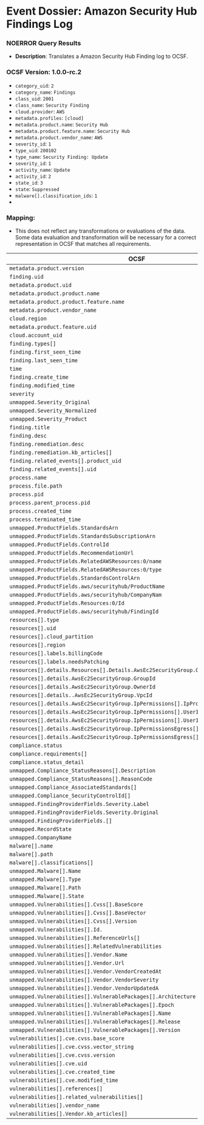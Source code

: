 # Event Dossier: Amazon Security Hub Findings Log
### NOERROR Query Results
- **Description**: Translates a Amazon Security Hub Finding log to OCSF. 

 ### OCSF Version: 1.0.0-rc.2
 - `category_uid`: `2`
 - `category_name`: `Findings`
 - `class_uid`: `2001`
 - `class_name`: `Security Finding`
 - `cloud.provider`: `AWS`
 - `metadata.profiles`: `[cloud]`
 - `metadata.product.name`: `Security Hub`
 - `metadata.product.feature.name`: `Security Hub`
 - `metadata.product.vendor_name`: `AWS`
 - `severity_id`: `1`
 - `type_uid`: `200102`
 - `type_name`: `Security Finding: Update`
 - `severity_id`: `1`
 - `activity_name`: `Update`
 - `activity_id`: `2`
 - `state_id`: `3`
 - `state`: `Suppressed`
 - `malware[].classification_ids`: `1`
 - 
 ### Mapping:
 - This does not reflect any transformations or evaluations of the data. Some data evaluation and transformation will be necessary for a correct representation in OCSF that matches all requirements.

| OCSF                       | Raw             |
| -------------------------- | ----------------|
|`metadata.product.version` | `Schemaversion`       |
|`finding.uid`|`Id`|
|`metadata.product.uid`|`ProductArn`|
|`metadata.product.product.name`|`ProductName`|
|`metadata.product.product.feature.name`|`ProductName`|
|`metadata.product.vendor_name`|`CompanyName`|
|`cloud.region`|`Region`|
|`metadata.product.feature.uid`|`GeneratorId`|
|`cloud.account_uid`|`AwsAccountId`|
|`finding.types[]`|`Types[]`|
|`finding.first_seen_time`|`FirstObservedAt`|
|`finding.last_seen_time`|`LastObservedAt`|
|`time`|`LastObservedAt`|
|`finding.create_time`|`CreatedAt`|
|`finding.modified_time`|`UpdatedAt`|
|`severity`|`Severity.Label`|
|`unmapped.Severity_Original`|`Severity.Original`|
|`unmapped.Severity_Normalized`|`Severity.Normalized`|
|`unmapped.Severity_Product`|`Severity.Product`|
|`finding.title`|`Title`|
|`finding.desc`|`Description`|
|`finding.remediation.desc`|`Remediation.Recommendation.Text`|
|`finding.remediation.kb_articles[]`|`Remediation.Recommendation.Url`|
|`finding.related_events[].product_uid`|`RelatedFindings[].ProductArn`|
|`finding.related_events[].uid`|`RelatedFindings[].Id`|
|`process.name`|`Process.name`|
|`process.file.path`|`Process.Path`|
|`process.pid`|`Process.Pid`|
|`process.parent_process.pid`|`Process.ParentPid`|
|`process.created_time`|`Process.LaunchedAt`|
|`process.terminated_time`|`Process.TerminatedAt`|
|`unmapped.ProductFields.StandardsArn`|`ProductFields.StandardsArn`|
|`unmapped.ProductFields.StandardsSubscriptionArn`|`ProductFields.StandardsSubscriptionArn`|
|`unmapped.ProductFields.ControlId`|`ProductFields.ControlId`|
|`unmapped.ProductFields.RecommendationUrl`|`ProductFields.RecommendationUrl`|
|`unmapped.ProductFields.RelatedAWSResources:0/name`|`ProductFields.RelatedAWSResources:0/name`|
|`unmapped.ProductFields.RelatedAWSResources:0/type`|`ProductFields.RelatedAWSResources:0/type`|
|`unmapped.ProductFields.StandardsControlArn`|`ProductFields.StandardsControlArn`|
|`unmapped.ProductFields.aws/securityhub/ProductName`|`ProductFields.aws/securityhub/ProductName`|
|`unmapped.ProductFields.aws/securityhub/CompanyNam`|`ProductFields.aws/securityhub/CompanyName`|
|`unmapped.ProductFields.Resources:0/Id`|`ProductFields.Resources:0/Id`|
|`unmapped.ProductFields.aws/securityhub/FindingId`|`ProductFields.aws/securityhub/FindingId`|
|`resources[].type`|`Resources[].Type`|
|`resources[].uid`|`Resources[].Id`|
|`resources[].cloud_partition`|`Resources[].Partition`|
|`resources[].region`|`Resources[].Region`|
|`resources[].labels.billingCode`|`Resources[].Tags.billingCode`|
|`resources[].labels.needsPatching`|`Resources[].Tags.needsPatching`|
|`resources[].details.Resources[].Details.AwsEc2SecurityGroup.GroupName`|`Resources[].Details.AwsEc2SecurityGroup.GroupName`|
|`resources[].details.AwsEc2SecurityGroup.GroupId`|`Resources[].Details.AwsEc2SecurityGroup.GroupId`|
|`resources[].details.AwsEc2SecurityGroup.OwnerId`|`Resources[].Details.AwsEc2SecurityGroup.OwnerId`|
|`resources[].details..AwsEc2SecurityGroup.VpcId`|`Resources[].Details.AwsEc2SecurityGroup.VpcId`|
|`resources[].details.AwsEc2SecurityGroup.IpPermissions[].IpProtocol`|`Resources[].Details.AwsEc2SecurityGroup.IpPermissions[].IpProtocol`|
|`resources[].details.AwsEc2SecurityGroup.IpPermissions[].UserIdGroupPairs[].GroupId`|`Resources[].Details.AwsEc2SecurityGroup.IpPermissions[].UserIdGroupPairs[].GroupId`|
|`resources[].details.AwsEc2SecurityGroup.IpPermissions[].UserIdGroupPairs[].UserId`|`Resources[].Details.AwsEc2SecurityGroup.IpPermissions[].UserIdGroupPairs[].UserId`|
|`resources[].details.AwsEc2SecurityGroup.IpPermissionsEgress[].IpProtocol`|`Resources[].Details.AwsEc2SecurityGroup.IpPermissionsEgress[].IpProtocol`|
|`resources[].details.AwsEc2SecurityGroup.IpPermissionsEgress[].IpRanges[].CidrIp`|`Resources[].Details.AwsEc2SecurityGroup.IpPermissionsEgress[].IpRanges[].CidrIp`|
|`compliance.status`|`Compliance.Status`|
|`compliance.requirements[]`|`Compliance.RelatedRequirements[]`|
|`compliance.status_detail`|`Compliance.StatusReasons[].Description`|
|`unmapped.Compliance_StatusReasons[].Description`|`Compliance.StatusReasons[].Description`|
|`unmapped.Compliance_StatusReasons[].ReasonCode`|`Compliance.StatusReasons[].ReasonCode`|
|`unmapped.Compliance_AssociatedStandards[]`|`Compliance.AssociatedStandards[]`|
|`unmapped.Compliance_SecurityControlId[]`|`Compliance.SecurityControlId[]`|
|`unmapped.FindingProviderFields.Severity.Label`|`FindingProviderFields.Severity.Label`|
|`unmapped.FindingProviderFields.Severity.Original`|`FindingProviderFields.Severity.Original`|
|`unmapped.FindingProviderFields.[]`|`FindingProviderFields.[]`|
|`unmapped.RecordState`|`RecordState`|
|`unmapped.CompanyName`|`CompanyName`|
|`malware[].name`|`Malware[].Name`|
|`malware[].path`|`Malware[].Path`|
|`malware[].classifications[]`|`Malware[].Type`|
|`unmapped.Malware[].Name`|`Malware[].Name`|
|`unmapped.Malware[].Type`|`Malware[].Type`|
|`unmapped.Malware[].Path`|`Malware[].Path`|
|`unmapped.Malware[].State`|`Malware[].State`|
|`unmapped.Vulnerabilities[].Cvss[].BaseScore`|`Vulnerabilities[].Cvss[].BaseScore`|
|`unmapped.Vulnerabilities[].Cvss[].BaseVector`|`Vulnerabilities[].Cvss[].BaseVector`|
|`unmapped.Vulnerabilities[].Cvss[].Version`|`Vulnerabilities[].Cvss[].Version`|
|`unmapped.Vulnerabilities[].Id.`|`Vulnerabilities[].Id`|
|`unmapped.Vulnerabilities[].ReferenceUrls[]`|`Vulnerabilities[].ReferenceUrls[]`|
|`unmapped.Vulnerabilities[].RelatedVulnerabilities`|`Vulnerabilities[].RelatedVulnerabilities`|
|`unmapped.Vulnerabilities[].Vendor.Name`|`Vulnerabilities[].Vendor.Name`|
|`unmapped.Vulnerabilities[].Vendor.Url`|`Vulnerabilities[].Vendor.Url`|
|`unmapped.Vulnerabilities[].Vendor.VendorCreatedAt`|`Vulnerabilities[].Vendor.VendorCreatedAt`|
|`unmapped.Vulnerabilities[].Vendor.VendorSeverity`|`Vulnerabilities[].Vendor.VendorSeverity`|
|`unmapped.Vulnerabilities[].Vendor.VendorUpdatedA`|`Vulnerabilities[].Vendor.VendorUpdatedAt`|
|`unmapped.Vulnerabilities[].VulnerablePackages[].Architecture`|`Vulnerabilities[].VulnerablePackages[].Architecture`|
|`unmapped.Vulnerabilities[].VulnerablePackages[].Epoch`|`Vulnerabilities[].VulnerablePackages[].Epoch`|
|`unmapped.Vulnerabilities[].VulnerablePackages[].Name`|`Vulnerabilities[].VulnerablePackages[].Name`|
|`unmapped.Vulnerabilities[].VulnerablePackages[].Release`|`Vulnerabilities[].VulnerablePackages[].Release`|
|`unmapped.Vulnerabilities[].VulnerablePackages[].Version`|`Vulnerabilities[].VulnerablePackages[].Version`|
|`vulnerabilities[].cve.cvss.base_score`|`Vulnerabilities[].Cvss[].BaseScore`|
|`vulnerabilities[].cve.cvss.vector_string`|`Vulnerabilities[].Cvss[].BaseVector`|
|`vulnerabilities[].cve.cvss.version`|`Vulnerabilities[].Cvss[].Version`|
|`vulnerabilities[].cve.uid`|`Vulnerabilities[].Cvss[].Id`|
|`vulnerabilities[].cve.created_time`|`Vulnerabilities[].Vendor.VendorCreatedAt`|
|`vulnerabilities[].cve.modified_time`|`Vulnerabilities[].Vendor.VendorUpdatedAt`|
|`vulnerabilities[].references[]`|`Vulnerabilities[].ReferenceUrls[]`|
|`vulnerabilities[].related_vulnerabilities[]`|`Vulnerabilities[].RelatedVulnerabilities[]`|
|`vulnerabilities[].vendor_name`|`Vulnerabilities[].Vendor.Name`|
|`vulnerabilities[].Vendor.kb_articles[]`|`Vulnerabilities[].Vendor.Url`|

